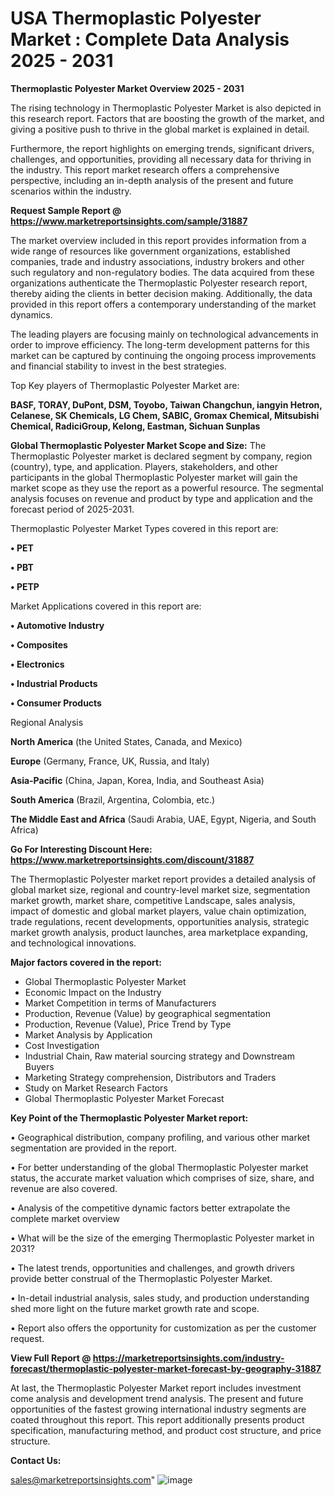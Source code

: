  # USA Thermoplastic Polyester Market : Complete Data Analysis 2025 - 2031

<Strong> Thermoplastic Polyester Market Overview 2025 - 2031</strong>

The rising technology in Thermoplastic Polyester Market is also depicted in this research report. Factors that are boosting the growth of the market, and giving a positive push to thrive in the global market is explained in detail.

Furthermore, the report highlights on emerging trends, significant drivers, challenges, and opportunities, providing all necessary data for thriving in the industry. This report market research offers a comprehensive perspective, including an in-depth analysis of the present and future scenarios within the industry.

<strong>Request Sample Report @ <a href=https://www.marketreportsinsights.com/sample/31887>https://www.marketreportsinsights.com/sample/31887</a></strong>

The market overview included in this report provides information from a wide range of resources like government organizations, established companies, trade and industry associations, industry brokers and other such regulatory and non-regulatory bodies. The data acquired from these organizations authenticate the Thermoplastic Polyester research report, thereby aiding the clients in better decision making. Additionally, the data provided in this report offers a contemporary understanding of the market dynamics.

The leading players are focusing mainly on technological advancements in order to improve efficiency. The long-term development patterns for this market can be captured by continuing the ongoing process improvements and financial stability to invest in the best strategies.

Top Key players of Thermoplastic Polyester Market are:

<strong>BASF, TORAY, DuPont, DSM, Toyobo, Taiwan Changchun, iangyin Hetron, Celanese, SK Chemicals, LG Chem, SABIC, Gromax Chemical, Mitsubishi Chemical, RadiciGroup, Kelong, Eastman, Sichuan Sunplas</strong>

<strong><b>Global Thermoplastic Polyester Market Scope and Size:</b></strong>
The Thermoplastic Polyester market is declared segment by company, region (country), type, and application. Players, stakeholders, and other participants in the global Thermoplastic Polyester market will gain the market scope as they use the report as a powerful resource. The segmental analysis focuses on revenue and product by type and application and the forecast period of 2025-2031.

Thermoplastic Polyester Market Types covered in this report are:

<strong>• PET

• PBT

• PETP</strong>

Market Applications covered in this report are:

<strong>• Automotive Industry

• Composites

• Electronics

• Industrial Products

• Consumer Products</strong> 

Regional Analysis

<strong>North America</strong> (the United States, Canada, and Mexico)

<strong>Europe</strong> (Germany, France, UK, Russia, and Italy)

<strong>Asia-Pacific</strong> (China, Japan, Korea, India, and Southeast Asia)

<strong>South America</strong> (Brazil, Argentina, Colombia, etc.)

<strong>The Middle East and Africa</strong> (Saudi Arabia, UAE, Egypt, Nigeria, and South Africa)

<strong>Go For Interesting Discount Here: <a href=https://www.marketreportsinsights.com/discount/31887>https://www.marketreportsinsights.com/discount/31887</a></strong>

The Thermoplastic Polyester market report provides a detailed analysis of global market size, regional and country-level market size, segmentation market growth, market share, competitive Landscape, sales analysis, impact of domestic and global market players, value chain optimization, trade regulations, recent developments, opportunities analysis, strategic market growth analysis, product launches, area marketplace expanding, and technological innovations.

<strong><b>Major factors covered in the report:</b></strong>
<ul>
  <li>Global Thermoplastic Polyester Market </li>
  <li>Economic Impact on the Industry</li>
  <li>Market Competition in terms of Manufacturers</li>
  <li>Production, Revenue (Value) by geographical segmentation</li>
  <li>Production, Revenue (Value), Price Trend by Type</li>
  <li>Market Analysis by Application</li>
  <li>Cost Investigation</li>
  <li>Industrial Chain, Raw material sourcing strategy and Downstream Buyers</li>
  <li>Marketing Strategy comprehension, Distributors and Traders</li>
  <li>Study on Market Research Factors</li>
  <li>Global Thermoplastic Polyester Market Forecast</li>
</ul>

<strong><b>Key Point of the Thermoplastic Polyester Market report:</b></strong>

• Geographical distribution, company profiling, and various other market segmentation are provided in the report.

• For better understanding of the global Thermoplastic Polyester market status, the accurate market valuation which comprises of size, share, and revenue are also covered.

• Analysis of the competitive dynamic factors better extrapolate the complete market overview

• What will be the size of the emerging Thermoplastic Polyester market in 2031?

• The latest trends, opportunities and challenges, and growth drivers provide better construal of the Thermoplastic Polyester Market.

• In-detail industrial analysis, sales study, and production understanding shed more light on the future market growth rate and scope.

• Report also offers the opportunity for customization as per the customer request.

<strong><b>View Full Report @ <a href=https://marketreportsinsights.com/industry-forecast/thermoplastic-polyester-market-forecast-by-geography-31887>https://marketreportsinsights.com/industry-forecast/thermoplastic-polyester-market-forecast-by-geography-31887</a></b></strong>


At last, the Thermoplastic Polyester Market report includes investment come analysis and development trend analysis. The present and future opportunities of the fastest growing international industry segments are coated throughout this report. This report additionally presents product specification, manufacturing method, and product cost structure, and price structure.

<strong>Contact Us:</strong>

sales@marketreportsinsights.com"
![image](https://github.com/user-attachments/assets/5a22141c-b7db-42b7-880f-20d8d48ab555)
